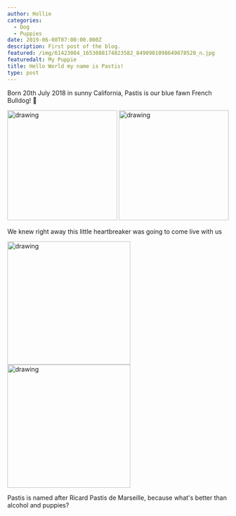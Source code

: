 ```yaml
---
author: Hollie
categories:
  - Dog
  - Puppies
date: 2019-06-08T07:00:00.000Z
description: First post of the blog.
featured: /img/61423084_1653088174823582_8490901098649878528_n.jpg
featuredalt: My Puppie
title: Hello World my name is Pastis!
type: post
---
```

Born 20th July 2018 in sunny California, Pastis is our blue fawn French Bulldog!  ‎🐾



<img src="blob:https://www.thepost.family/9ee04a36-d12f-4efc-8c03-b2a7f7552548" alt="drawing" height="250"/> 
<img src="blob:https://www.thepost.family/48c03da0-487e-41f3-aa60-e6a2e286552b" alt="drawing" height="250"/> 

We knew right away this little heartbreaker was going to come live with us

<img src="blob:https://www.thepost.family/4f37dbde-24c6-4110-b81d-6ca82056949c" alt="drawing" height="280"/>

<img src="blob:https://www.thepost.family/d2f5eab2-e293-48dc-98ef-dbdefcaf51b9" alt="drawing" height="280"/>

Pastis is named after Ricard Pastis de Marseille, because what's better than alcohol and puppies?



 
